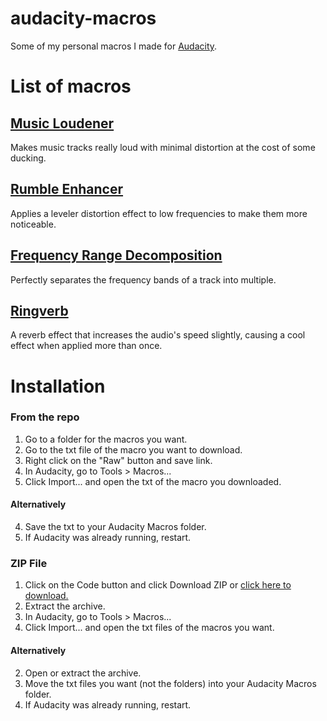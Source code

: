 # audacity-macros
Some of my personal macros I made for [Audacity](https://github.com/audacity/audacity).

# List of macros

## [Music Loudener](https://github.com/ScratcherAwesomeMinecraft2005/audacity-macros/tree/main/loudness_enhancer)
Makes music tracks really loud with minimal distortion at the cost of some ducking.

## [Rumble Enhancer](https://github.com/ScratcherAwesomeMinecraft2005/audacity-macros/tree/main/rumble_enhance)
Applies a leveler distortion effect to low frequencies to make them more noticeable.

## [Frequency Range Decomposition](https://github.com/ScratcherAwesomeMinecraft2005/audacity-macros/tree/main/freq_decompose)
Perfectly separates the frequency bands of a track into multiple.

## [Ringverb](https://github.com/ScratcherAwesomeMinecraft2005/audacity-macros/tree/main/ringverb)
A reverb effect that increases the audio's speed slightly, causing a cool effect when applied more than once.

# Installation
### From the repo
1. Go to a folder for the macros you want.
2. Go to the txt file of the macro you want to download.
3. Right click on the "Raw" button and save link.
4. In Audacity, go to Tools > Macros...
5. Click Import... and open the txt of the macro you downloaded.
#### Alternatively
4. Save the txt to your Audacity Macros folder.
5. If Audacity was already running, restart.

### ZIP File
1. Click on the Code button and click Download ZIP or [click here to download.](https://github.com/ScratcherAwesomeMinecraft2005/audacity-macros/archive/refs/heads/main.zip)
2. Extract the archive.
3. In Audacity, go to Tools > Macros...
4. Click Import... and open the txt files of the macros you want.
#### Alternatively
2. Open or extract the archive.
3. Move the txt files you want (not the folders) into your Audacity Macros folder.
4. If Audacity was already running, restart.
